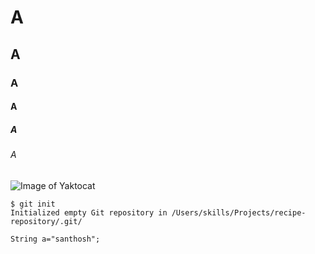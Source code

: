 # A
## A
### A
#### A
##### A
###### A

![Image of Yaktocat](https://octodex.github.com/images/yaktocat.png)
```
$ git init
Initialized empty Git repository in /Users/skills/Projects/recipe-repository/.git/
```

```
String a="santhosh";
```
